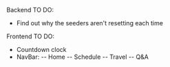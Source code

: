 Backend TO DO:
- Find out why the seeders aren't resetting each time


Frontend TO DO:
- Countdown clock
- NavBar:
-- Home
-- Schedule
-- Travel
-- Q&A